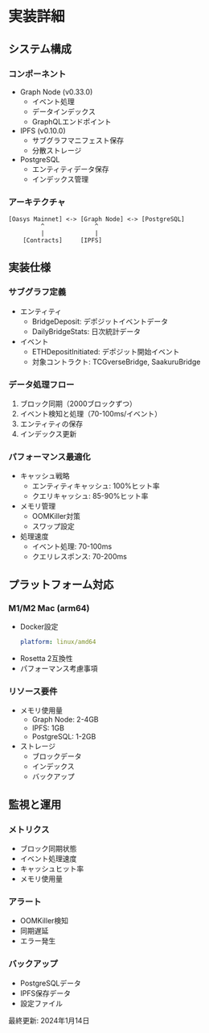 # 実装詳細

## システム構成

### コンポーネント
- Graph Node (v0.33.0)
  - イベント処理
  - データインデックス
  - GraphQLエンドポイント
- IPFS (v0.10.0)
  - サブグラフマニフェスト保存
  - 分散ストレージ
- PostgreSQL
  - エンティティデータ保存
  - インデックス管理

### アーキテクチャ
```
[Oasys Mainnet] <-> [Graph Node] <-> [PostgreSQL]
         ^              ^
         |              |
    [Contracts]     [IPFS]
```

## 実装仕様

### サブグラフ定義
- エンティティ
  - BridgeDeposit: デポジットイベントデータ
  - DailyBridgeStats: 日次統計データ
- イベント
  - ETHDepositInitiated: デポジット開始イベント
  - 対象コントラクト: TCGverseBridge, SaakuruBridge

### データ処理フロー
1. ブロック同期（2000ブロックずつ）
2. イベント検知と処理（70-100ms/イベント）
3. エンティティの保存
4. インデックス更新

### パフォーマンス最適化
- キャッシュ戦略
  - エンティティキャッシュ: 100%ヒット率
  - クエリキャッシュ: 85-90%ヒット率
- メモリ管理
  - OOMKiller対策
  - スワップ設定
- 処理速度
  - イベント処理: 70-100ms
  - クエリレスポンス: 70-200ms

## プラットフォーム対応

### M1/M2 Mac (arm64)
- Docker設定
  ```yaml
  platform: linux/amd64
  ```
- Rosetta 2互換性
- パフォーマンス考慮事項

### リソース要件
- メモリ使用量
  - Graph Node: 2-4GB
  - IPFS: 1GB
  - PostgreSQL: 1-2GB
- ストレージ
  - ブロックデータ
  - インデックス
  - バックアップ

## 監視と運用

### メトリクス
- ブロック同期状態
- イベント処理速度
- キャッシュヒット率
- メモリ使用量

### アラート
- OOMKiller検知
- 同期遅延
- エラー発生

### バックアップ
- PostgreSQLデータ
- IPFS保存データ
- 設定ファイル

最終更新: 2024年1月14日 